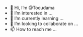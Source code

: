 - 👋 Hi, I’m @Tocudama
- 👀 I’m interested in ...
- 🌱 I’m currently learning ...
- 💞️ I’m looking to collaborate on ...
- 📫 How to reach me ...

<!---
Tocudama/Tocudama is a ✨ special ✨ repository because its `README.md` (this file) appears on your GitHub profile.
You can click the Preview link to take a look at your changes.
--->
